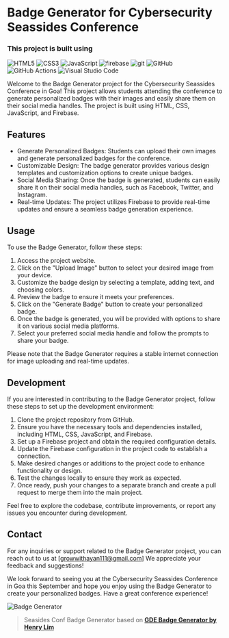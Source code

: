 # Badge Generator for Cybersecurity Seassides Conference

<h3>
This project is built using 
</h3>
<p>
<img alt="HTML5" src="https://img.shields.io/badge/-HTML5-E34F26?style=flat-square&logo=html5&logoColor=white" />
<img alt="CSS3" src="https://img.shields.io/badge/-CSS3-1572B6?style=flat-square&logo=css3&logoColor=white" />
<img alt="JavaScript" src="https://img.shields.io/badge/-JavaScript-2e2e2e?style=flat-square&logo=javascript&logoColor=F7DF1E" />
<img alt="firebase" src="https://img.shields.io/badge/-Firebase-181717?style=flat-square&logo=firebase&logoColor=FFCA28" />
<img alt="git" src="https://img.shields.io/badge/-Git-F05032?style=flat-square&logo=git&logoColor=white" />
<img alt="GitHub" src="https://img.shields.io/badge/-GitHub-181717?style=flat-square&logo=github&logoColor=white" />
<img alt="GitHub Actions" src="https://img.shields.io/badge/-GitHub_Actions-2088FF?style=flat-square&logo=githubactions&logoColor=white" />
<img alt="Visual Studio Code" src="https://img.shields.io/badge/-Visual_Studio_Code-007ACC?style=flat-square&logo=visualstudiocode&logoColor=white" />
</p>

Welcome to the Badge Generator project for the Cybersecurity Seassides Conference in Goa! This project allows students attending the conference to generate personalized badges with their images and easily share them on their social media handles. The project is built using HTML, CSS, JavaScript, and Firebase.

## Features

- Generate Personalized Badges: Students can upload their own images and generate personalized badges for the conference.
- Customizable Design: The badge generator provides various design templates and customization options to create unique badges.
- Social Media Sharing: Once the badge is generated, students can easily share it on their social media handles, such as Facebook, Twitter, and Instagram.
- Real-time Updates: The project utilizes Firebase to provide real-time updates and ensure a seamless badge generation experience.

## Usage

To use the Badge Generator, follow these steps:

1. Access the project website.
2. Click on the "Upload Image" button to select your desired image from your device.
3. Customize the badge design by selecting a template, adding text, and choosing colors.
4. Preview the badge to ensure it meets your preferences.
5. Click on the "Generate Badge" button to create your personalized badge.
6. Once the badge is generated, you will be provided with options to share it on various social media platforms.
7. Select your preferred social media handle and follow the prompts to share your badge.

Please note that the Badge Generator requires a stable internet connection for image uploading and real-time updates.

## Development

If you are interested in contributing to the Badge Generator project, follow these steps to set up the development environment:

1. Clone the project repository from GitHub.
2. Ensure you have the necessary tools and dependencies installed, including HTML, CSS, JavaScript, and Firebase.
3. Set up a Firebase project and obtain the required configuration details.
4. Update the Firebase configuration in the project code to establish a connection.
5. Make desired changes or additions to the project code to enhance functionality or design.
6. Test the changes locally to ensure they work as expected.
7. Once ready, push your changes to a separate branch and create a pull request to merge them into the main project.

Feel free to explore the codebase, contribute improvements, or report any issues you encounter during development.


## Contact

For any inquiries or support related to the Badge Generator project, you can reach out to us at [growwithayan111@gmail.com] We appreciate your feedback and suggestions!

We look forward to seeing you at the Cybersecurity Seassides Conference in Goa this September and hope you enjoy using the Badge Generator to create your personalized badges. Have a great conference experience!

![Badge Generator](/path/to/project-logo.png)


> Seasides Conf Badge Generator based on [**GDE Badge Generator by Henry Lim**](https://github.com/limhenry/gde-badge-generator)



